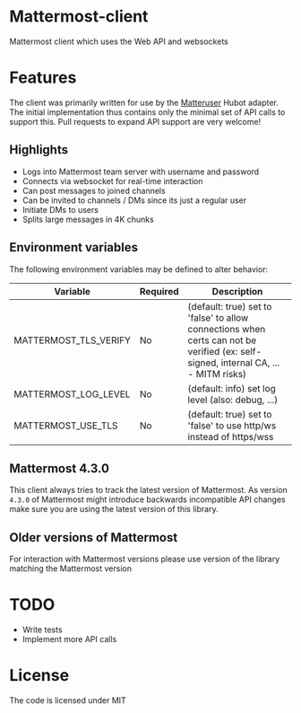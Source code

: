 # Mattermost-client

Mattermost client which uses the Web API and websockets

# Features

The client was primarily written for use by the [Matteruser](https://github.com/loafoe/hubot-matteruser) Hubot adapter.
The initial implementation thus contains only the minimal set of API calls to support this. Pull requests to expand API support are very welcome!

## Highlights

- Logs into Mattermost team server with username and password
- Connects via websocket for real-time interaction
- Can post messages to joined channels
- Can be invited to channels / DMs since its just a regular user
- Initiate DMs to users
- Splits large messages in 4K chunks

## Environment variables

The following environment variables may be defined to alter behavior:

| Variable | Required | Description |
|----------|----------|-------------|
| MATTERMOST\_TLS\_VERIFY | No | (default: true) set to 'false' to allow connections when certs can not be verified (ex: self-signed, internal CA, ... - MITM risks) |
| MATTERMOST\_LOG\_LEVEL | No | (default: info) set log level (also: debug, ...) |
| MATTERMOST\_USE\_TLS | No | (default: true) set to 'false' to use http/ws instead of https/wss |

## Mattermost 4.3.0

This client always tries to track the latest version of Mattermost.
As version `4.3.0` of Mattermost might introduce backwards incompatible API changes make sure you are using the latest version of this library.

## Older versions of Mattermost

For interaction with Mattermost versions please use version of the library matching the Mattermost version

# TODO

- Write tests
- Implement more API calls

# License

The code is licensed under MIT
